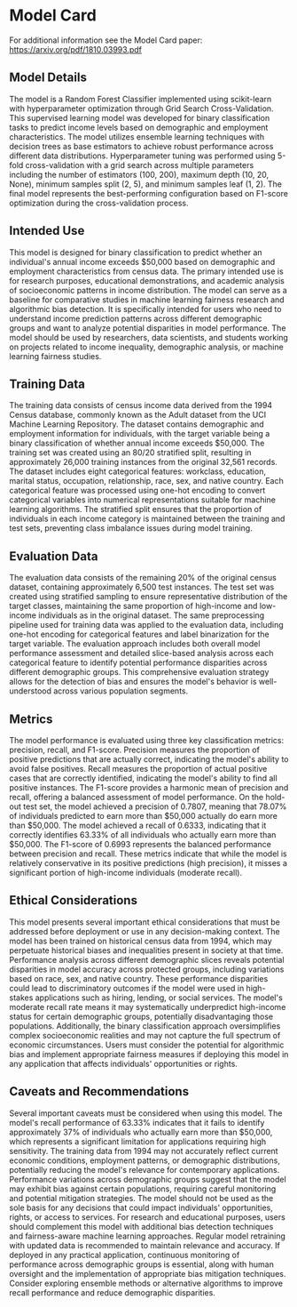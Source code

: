 # Model Card

For additional information see the Model Card paper: https://arxiv.org/pdf/1810.03993.pdf

## Model Details

The model is a Random Forest Classifier implemented using scikit-learn with hyperparameter optimization through Grid Search Cross-Validation. This supervised learning model was developed for binary classification tasks to predict income levels based on demographic and employment characteristics. The model utilizes ensemble learning techniques with decision trees as base estimators to achieve robust performance across different data distributions. Hyperparameter tuning was performed using 5-fold cross-validation with a grid search across multiple parameters including the number of estimators (100, 200), maximum depth (10, 20, None), minimum samples split (2, 5), and minimum samples leaf (1, 2). The final model represents the best-performing configuration based on F1-score optimization during the cross-validation process.

## Intended Use

This model is designed for binary classification to predict whether an individual's annual income exceeds $50,000 based on demographic and employment characteristics from census data. The primary intended use is for research purposes, educational demonstrations, and academic analysis of socioeconomic patterns in income distribution. The model can serve as a baseline for comparative studies in machine learning fairness research and algorithmic bias detection. It is specifically intended for users who need to understand income prediction patterns across different demographic groups and want to analyze potential disparities in model performance. The model should be used by researchers, data scientists, and students working on projects related to income inequality, demographic analysis, or machine learning fairness studies.

## Training Data

The training data consists of census income data derived from the 1994 Census database, commonly known as the Adult dataset from the UCI Machine Learning Repository. The dataset contains demographic and employment information for individuals, with the target variable being a binary classification of whether annual income exceeds $50,000. The training set was created using an 80/20 stratified split, resulting in approximately 26,000 training instances from the original 32,561 records. The dataset includes eight categorical features: workclass, education, marital status, occupation, relationship, race, sex, and native country. Each categorical feature was processed using one-hot encoding to convert categorical variables into numerical representations suitable for machine learning algorithms. The stratified split ensures that the proportion of individuals in each income category is maintained between the training and test sets, preventing class imbalance issues during model training.

## Evaluation Data

The evaluation data consists of the remaining 20% of the original census dataset, containing approximately 6,500 test instances. The test set was created using stratified sampling to ensure representative distribution of the target classes, maintaining the same proportion of high-income and low-income individuals as in the original dataset. The same preprocessing pipeline used for training data was applied to the evaluation data, including one-hot encoding for categorical features and label binarization for the target variable. The evaluation approach includes both overall model performance assessment and detailed slice-based analysis across each categorical feature to identify potential performance disparities across different demographic groups. This comprehensive evaluation strategy allows for the detection of bias and ensures the model's behavior is well-understood across various population segments.

## Metrics

The model performance is evaluated using three key classification metrics: precision, recall, and F1-score. Precision measures the proportion of positive predictions that are actually correct, indicating the model's ability to avoid false positives. Recall measures the proportion of actual positive cases that are correctly identified, indicating the model's ability to find all positive instances. The F1-score provides a harmonic mean of precision and recall, offering a balanced assessment of model performance. On the hold-out test set, the model achieved a precision of 0.7807, meaning that 78.07% of individuals predicted to earn more than $50,000 actually do earn more than $50,000. The model achieved a recall of 0.6333, indicating that it correctly identifies 63.33% of all individuals who actually earn more than $50,000. The F1-score of 0.6993 represents the balanced performance between precision and recall. These metrics indicate that while the model is relatively conservative in its positive predictions (high precision), it misses a significant portion of high-income individuals (moderate recall).

## Ethical Considerations

This model presents several important ethical considerations that must be addressed before deployment or use in any decision-making context. The model has been trained on historical census data from 1994, which may perpetuate historical biases and inequalities present in society at that time. Performance analysis across different demographic slices reveals potential disparities in model accuracy across protected groups, including variations based on race, sex, and native country. These performance disparities could lead to discriminatory outcomes if the model were used in high-stakes applications such as hiring, lending, or social services. The model's moderate recall rate means it may systematically underpredict high-income status for certain demographic groups, potentially disadvantaging those populations. Additionally, the binary classification approach oversimplifies complex socioeconomic realities and may not capture the full spectrum of economic circumstances. Users must consider the potential for algorithmic bias and implement appropriate fairness measures if deploying this model in any application that affects individuals' opportunities or rights.

## Caveats and Recommendations

Several important caveats must be considered when using this model. The model's recall performance of 63.33% indicates that it fails to identify approximately 37% of individuals who actually earn more than $50,000, which represents a significant limitation for applications requiring high sensitivity. The training data from 1994 may not accurately reflect current economic conditions, employment patterns, or demographic distributions, potentially reducing the model's relevance for contemporary applications. Performance variations across demographic groups suggest that the model may exhibit bias against certain populations, requiring careful monitoring and potential mitigation strategies. The model should not be used as the sole basis for any decisions that could impact individuals' opportunities, rights, or access to services. For research and educational purposes, users should complement this model with additional bias detection techniques and fairness-aware machine learning approaches. Regular model retraining with updated data is recommended to maintain relevance and accuracy. If deployed in any practical application, continuous monitoring of performance across demographic groups is essential, along with human oversight and the implementation of appropriate bias mitigation techniques. Consider exploring ensemble methods or alternative algorithms to improve recall performance and reduce demographic disparities.